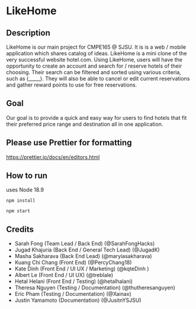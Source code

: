 # LikeHome

## Description
LikeHome is our main project for CMPE165 @ SJSU. It is is a web / mobile application which shares catalog of ideas.  LikeHome is a 
mini clone of the very successful website hotel.com. Using LikeHome, users will have the opportunity to create an account and search for / reserve hotels
of their choosing. Their search can be filtered and sorted using various criteria, such as (_____). They will also be able to cancel or edit current reservations and
gather reward points to use for free reservations. 

## Goal
Our goal is to provide a quick and easy way for users to find hotels that fit their preferred price range and destination all in one application. 

## Please use Prettier for formatting
https://prettier.io/docs/en/editors.html

## How to run

uses Node 18.9

``` npm install ```

``` npm start ```

## Credits 
- Sarah Fong (Team Lead / Back End) (@SarahFongHacks)
- Jugad Khajuria (Back End / General Tech Lead) (@JugadK)
- Masha Sakharava (Back End Lead) (@maryiasakharava)
- Kuang Chi Chang (Front End) (@PercyChang18)
- Kate Dinh (Front End / UI UX / Marketing) (@kqteDinh ) 
- Albert Le (Front End / UI UX) (@treblale)
- Hetal Helani (Front End / Testing) (@hetalhalani)
- Theresa Nguyen (Testing / Documentation) (@thutheresanguyen)
- Eric Pham (Testing / Documentation) (@Xainax)
- Justin Yamamoto (Documentation) (@JusitnYSJSU) 

